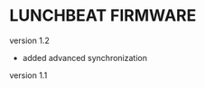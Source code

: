 LUNCHBEAT FIRMWARE
====================

version 1.2
+ added advanced synchronization


version 1.1

